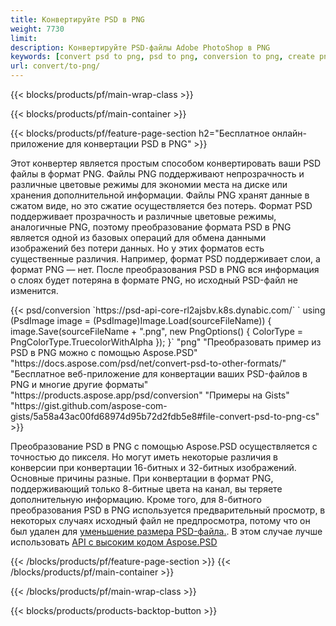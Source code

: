 ```yaml
---
title: Конвертируйте PSD в PNG
weight: 7730
limit: 
description: Конвертируйте PSD-файлы Adobe PhotoShop в PNG
keywords: [convert psd to png, psd to png, conversion to png, create png from psd, print psd as png]
url: convert/to-png/
---
```


{{< blocks/products/pf/main-wrap-class >}}

{{< blocks/products/pf/main-container >}}

{{< blocks/products/pf/feature-page-section h2="Бесплатное онлайн-приложение для конвертации PSD в PNG" >}}
<p>Этот конвертер является простым способом конвертировать ваши PSD файлы в формат PNG. Файлы PNG поддерживают непрозрачность и различные цветовые режимы для экономии места на диске или хранения дополнительной информации. Файлы PNG хранят данные в сжатом виде, но это сжатие осуществляется без потерь. Формат PSD поддерживает прозрачность и различные цветовые режимы, аналогичные PNG, поэтому преобразование формата PSD в PNG является одной из базовых операций для обмена данными изображений без потери данных. Но у этих форматов есть существенные различия. Например, формат PSD поддерживает слои, а формат PNG — нет. После преобразования PSD в PNG вся информация о слоях будет потеряна в формате PNG, но исходный PSD-файл не изменится.</p>
{{< psd/conversion `https://psd-api-core-rl2ajsbv.k8s.dynabic.com/` 
`    using (PsdImage image = (PsdImage)Image.Load(sourceFileName))
    {
        image.Save(sourceFileName + ".png",  new PngOptions() {  ColorType = PngColorType.TruecolorWithAlpha });
    }` 
	"png" "Преобразовать пример из PSD в PNG можно с помощью Aspose.PSD"  "https://docs.aspose.com/psd/net/convert-psd-to-other-formats/" "Бесплатное веб-приложение для конвертации ваших PSD-файлов в PNG и многие другие форматы" "https://products.aspose.app/psd/conversion" "Примеры на Gists" "https://gist.github.com/aspose-com-gists/5a58a43ac00fd68974d95b72d2fdb5e8#file-convert-psd-to-png-cs" >}}
<p>Преобразование PSD в PNG с помощью Aspose.PSD осуществляется с точностью до пикселя. Но могут иметь некоторые различия в конверсии при конвертации 16-битных и 32-битных изображений. Основные причины разные. При конвертации в формат PNG, поддерживающий только 8-битные цвета на канал, вы теряете дополнительную информацию. Кроме того, для 8-битного преобразования PSD в PNG используется предварительный просмотр, в некоторых случаях исходный файл не предпросмотра, потому что он был удален для <a href="/psd/reduce-size">уменьшение размера PSD-файла.</a>. В этом случае лучше использовать <a href="/psd">API с высоким кодом Aspose.PSD</a></p>
{{< /blocks/products/pf/feature-page-section >}}
{{< /blocks/products/pf/main-container >}}


{{< /blocks/products/pf/main-wrap-class >}}

{{< blocks/products/products-backtop-button >}}
